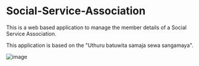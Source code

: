 # Social-Service-Association
This is a web based application to manage the member details of a Social Service Association. 

This application is based on the "Uthuru batuwita samaja sewa sangamaya".

![image](https://user-images.githubusercontent.com/73780258/172225108-5da95a78-b410-4a64-95fd-10ed2fe2a56b.png)

